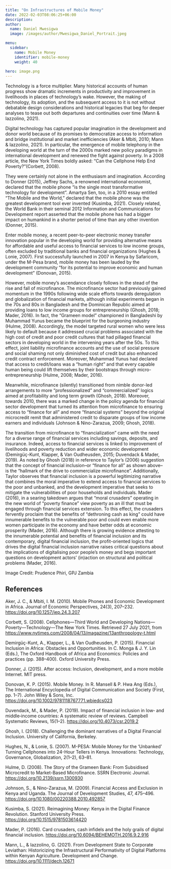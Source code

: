 ```yaml
---
title: "On Infrastructures of Mobile Money"
date: 2022-02-03T08:06:25+06:00
description:
author:
  name: Daniel Mwesigwa
  image: /images/author/Mwesigwa_Daniel_Portrait.jpeg

menu:
  sidebar:
    name: Mobile Money
    identifier: mobile-money
    weight: 40
  
hero: image.png
---
```


Technology is a force multiplier. Many historical accounts of human progress show dramatic increments in productivity and improvement in livelihoods in places of technology’s wake. However, the making of technology, its adoption, and the subsequent access to it is not without debatable design considerations and historical legacies that beg for deeper analyses to tease out both departures and continuities over time (Mann & Iazzolino, 2021). 

Digital technology has captured popular imagination in the development and donor world because of its promises to democratize access to information and bridge institutional and market inefficiencies (Aker & Mbiti, 2010; Mann & Iazzolino, 2021). In particular, the emergence of mobile telephony in the developing world at the turn of the 2000s marked new policy paradigms in international development and renewed the fight against poverty. In a 2008 article, the New York Times boldly asked: “Can the Cellphone Help End Poverty?”(Corbett, 2008).

They were certainly not alone in the enthusiasm and imagination. According to Donner (2015), Jeffrey Sachs, a renowned international economist, declared that the mobile phone “is the single most transformative technology for development”. Amartya Sen, too, in a 2010 essay entitled “The Mobile and the World,” declared that the mobile phone was the greatest development tool ever invented (Kusimba, 2021). Closely related, the World Bank in their seminal 2012 Information and Communications for Development report asserted that the mobile phone has had a bigger impact on humankind in a shorter period of time than any other invention (Donner, 2015).

Enter mobile money, a recent peer-to-peer electronic money transfer innovation popular in the developing world for providing alternative means for affordable and useful access to financial services to low income groups, often excluded by traditional banks and financial organizations (Hughes & Lonie, 2007). First successfully launched in 2007 in Kenya by Safaricom, under the M-Pesa brand, mobile money has been lauded by the development community “for its potential to improve economic and human development” (Donovan, 2015).

However, mobile money’s ascendance closely follows in the stead of the rise and fall of microfinance. The microfinance sector had previously gained momentum in the 1990s following wide scale efforts towards deregulation and globalization of financial markets, although initial experiments began in the 70s and 80s in Bangladesh and the Dominican Republic aimed at providing loans to low income groups for entrepreneurship (Ghosh, 2018; Mader, 2016). In fact, the “Grameen model” championed in Bangladeshi by Muhammad Yunus became the blueprint for the burgeoning industry (Hulme, 2008). Accordingly, the model targeted rural women who were less likely to default because it addressed crucial problems associated with the high cost of credit and poor credit cultures that had pillaged financial sectors in developing world in the intervening years after the 50s. To this effect, joint liability microfinance accounts and the use of social pressure and social shaming not only diminished cost of credit but also enhanced credit contract enforcement. Moreover, Muhammad Yunus had declared that access to credit/loans was a “human right” and that every capable human being could lift themselves by their bootstraps through micro-entrepreneurship (Hulme, 2008; Mader, 2016).

Meanwhile, microfinance (silently) transitioned from nimble donor-led arrangements to more “professionalized” and “commercialized” logics aimed at profitability and long term growth (Ghosh, 2018). Moreover, towards 2010, there was a marked change in the policy agenda for financial sector development that turned its attention from microfinance to ensuring access to “finance for all” and more “financial systems” beyond the original microcredit remit that administered credit to disparate groups of low income earners and individuals (Johnson & Nino-Zarazua, 2009; Ghosh, 2018).

The transition from microfinance to “financialization” came with the need for a diverse range of financial services including savings, deposits, and insurance. Indeed, access to financial services is linked to improvement of livelihoods and poverty reduction and wider economic development (Demirgüç-Kunt, Klapper, & Van Oudheusden, 2015; Duvendack & Mader, 2019). As noted by Ghosh (2018) in reference to Taylor’s (2006) suggestion that the concept of financial inclusion–or “finance for all” as shown above– is the “hallmark of the drive to commercialize microfinance”. Additionally, Taylor observes that financial inclusion is a powerful legitimizing narrative that combines the moral imperative to extend access to financial services to the poor and unbanked, and the development imperative that seeks to mitigate the vulnerabilities of poor households and individuals. Mader (2016), in a searing takedown argues that “moral crusaders” operating in the new world of “poverty finance” view poverty as an ill that must be engaged through financial services extension. To this effect, the crusaders fervently proclaim that the benefits of “dethroning cash as king” could have innumerable benefits to the vulnerable poor and could even enable more women participate in the economy and have better odds at economic prosperity (Mader, 2016). Although there is growing evidence attesting to the innumerable potential and benefits of financial inclusion and its contemporary, digital financial inclusion, the profit-oriented logics that drives the digital financial inclusion narrative raises critical questions about the implications of digitalising poor people’s money and begs important questions on development actors’ (in)action on structural and political problems (Mader, 2016).

Image Credit: Prudence Phiri, GPJ Zambia

## References

Aker, J. C., & Mbiti, I. M. (2010). Mobile Phones and Economic Development in Africa. Journal of Economic Perspectives, 24(3), 207–232. https://doi.org/10.1257/jep.24.3.207

Corbett, S. (2008). Cellphones—Third World and Developing Nations—Poverty—Technology—The New York Times. Retrieved 27 July 2021, from https://www.nytimes.com/2008/04/13/magazine/13anthropology-t.html

Demirgüç-Kunt, A., Klapper, L., & Van Oudheusden, P. (2015). Financial Inclusion in Africa: Obstacles and Opportunities. In C. Monga & J. Y. Lin (Eds.), The Oxford Handbook of Africa and Economics: Policies and practices (pp. 388–400). Oxford University Press.

Donner, J. (2015). After access: Inclusion, development, and a more mobile Internet. MIT press.

Donovan, K. P. (2015). Mobile Money. In R. Mansell & P. Hwa Ang (Eds.), The International Encyclopedia of Digital Communication and Society (First, pp. 1–7). John Wiley & Sons, Inc. https://doi.org/10.1002/9781118767771.wbiedcs023

Duvendack, M., & Mader, P. (2019). Impact of financial inclusion in low‐ and middle‐income countries: A systematic review of reviews. Campbell Systematic Reviews, 15(1–2). https://doi.org/10.4073/csr.2019.2

Ghosh, I. (2018). Challenging the dominant narratives of a Digital Financial Inclusion. University of California, Berkeley.

Hughes, N., & Lonie, S. (2007). M-PESA: Mobile Money for the ‘Unbanked’ Turning Cellphones into 24-Hour Tellers in Kenya. Innovations: Technology, Governance, Globalization, 2(1–2), 63–81.

Hulme, D. (2008). The Story of the Grameen Bank: From Subsidised Microcredit to Market-Based Microfinance. SSRN Electronic Journal. https://doi.org/10.2139/ssrn.1300930

Johnson, S., & Nino-Zarazua, M. (2009). Financial Access and Exclusion in Kenya and Uganda. The Journal of Development Studies, 47, 475–496. https://doi.org/10.1080/00220388.2010.492857

Kusimba, S. (2021). Reimagining Money: Kenya in the Digital Finance Revolution. Stanford University Press. https://doi.org/10.1515/9781503614420

Mader, P. (2016). Card crusaders, cash infidels and the holy grails of digital financial inclusion. https://doi.org/10.6094/BEHEMOTH.2016.9.2.916

Mann, L., & Iazzolino, G. (2021). From Development State to Corporate Leviathan: Historicizing the Infrastructural Performativity of Digital Platforms within Kenyan Agriculture. Development and Change. https://doi.org/10.1111/dech.12671